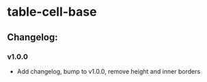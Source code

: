 # table-cell-base

## Changelog:

### v1.0.0
- Add changelog, bump to v1.0.0, remove height and inner borders
